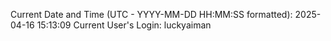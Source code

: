 Current Date and Time (UTC - YYYY-MM-DD HH:MM:SS formatted): 2025-04-16 15:13:09
Current User's Login: luckyaiman
